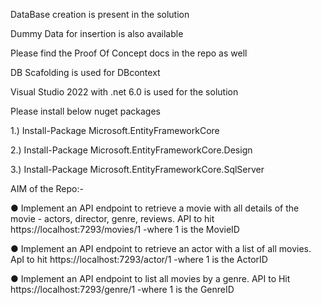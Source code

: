 DataBase creation is present in the solution 

Dummy Data for insertion is also available 

Please find the Proof Of Concept docs in the repo as well

DB Scafolding is used for DBcontext 

Visual Studio 2022 with .net 6.0 is used for the solution 

Please install below nuget packages 

1.) Install-Package Microsoft.EntityFrameworkCore 

2.) Install-Package Microsoft.EntityFrameworkCore.Design 

3.) Install-Package Microsoft.EntityFrameworkCore.SqlServer


AIM of the Repo:-

● Implement an API endpoint to retrieve a movie with all details of the movie - actors, director, genre, reviews. 
API to hit https://localhost:7293/movies/1 -where 1 is the MovieID

● Implement an API endpoint to retrieve an actor with a list of all movies. 
ApI to hit https://localhost:7293/actor/1 -where 1 is the ActorID

● Implement an API endpoint to list all movies by a genre. 
API to Hit https://localhost:7293/genre/1 -where 1 is the GenreID
